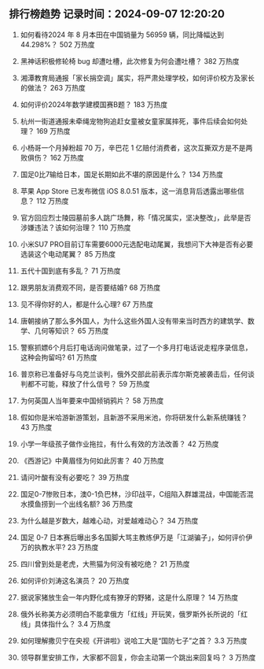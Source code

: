
## 排行榜趋势 记录时间：2024-09-07 12:20:20
  
  1. 如何看待2024 年 8 月本田在中国销量为 56959 辆，同比降幅达到 44.298%？ 502 万热度
    
  2. 黑神话积极修轮椅 bug 却遭吐槽，此次修复为何会遭吐槽？ 382 万热度
    
  3. 湘潭教育局通报「家长捐空调」属实，将严肃处理学校，如何评价校方及家长的做法？ 263 万热度
    
  4. 如何评价2024年数学建模国赛B题？ 183 万热度
    
  5. 杭州一街道通报未牵绳宠物狗追赶女童被女童家属摔死，事件后续会如何处理？ 169 万热度
    
  6. 小杨哥一个月掉粉超 70 万，辛巴花 1 亿赔付消费者，这次互撕双方是不是两败俱伤？ 162 万热度
    
  7. 国足0比7输给日本，国足长期如此不堪的原因是什么？ 134 万热度
    
  8. 苹果 App Store 已发布微信 iOS 8.0.51 版本，这一消息背后透露出哪些信息？ 112 万热度
    
  9. 官方回应烈士陵园墓前多人跳广场舞，称「情况属实，坚决整改」，此举是否涉嫌违法？该如何治理？ 110 万热度
    
  10. 小米SU7 PRO目前订车需要6000元选配电动尾翼，我想问下大神是否有必要选装这个电动尾翼？ 85 万热度
    
  11. 五代十国到底有多乱？ 71 万热度
    
  12. 跟男朋友消费观不同，是否要结婚? 68 万热度
    
  13. 见不得你好的人，都是什么心理? 67 万热度
    
  14. 唐朝接纳了那么多外国人，为什么这些外国人没有带来当时西方的建筑学、数学、几何等知识？ 65 万热度
    
  15. 警察抓嫖6个月后打电话询问做笔录，过了一个多月打电话说走程序录信息，这种会拘留吗? 61 万热度
    
  16. 普京称已准备好与乌克兰谈判，俄外交部此前表示库尔斯克被袭击后，任何谈判都不可能，释放了什么信号？ 59 万热度
    
  17. 为何英国人当年要来中国倾销鸦片？ 58 万热度
    
  18. 假如你是米哈游新游策划，且新游不采用米池，你将研发什么新系统赚钱？ 43 万热度
    
  19. 小学一年级孩子做作业拖拉，有什么有效的方法改善？ 42 万热度
    
  20. 《西游记》中黄眉怪为何如此厉害？ 40 万热度
    
  21. 请问叶酸有没有必要吃？ 39 万热度
    
  22. 国足0-7惨败日本，澳0-1负巴林，沙印战平，C组陷入群雄混战，中国能否混水摸鱼捞到一个出线名额? 36 万热度
    
  23. 为什么越是岁数大，越难心动，对爱越难动心？ 34 万热度
    
  24. 国足 0-7 日本赛后曝出多名国脚大骂主教练伊万是「江湖骗子」，如何评价伊万的执教水平? 23 万热度
    
  25. 四川曾到处是老虎，大熊猫为何没有被吃绝？ 21 万热度
    
  26. 如何评价刘涛这名演员？ 20 万热度
    
  27. 据说家猪放生会一年内野化成有獠牙的野猪，这是什么原理？ 14 万热度
    
  28. 俄外长称美方必须明白不能拿俄方「红线」开玩笑，俄罗斯外长所说的「红线」具体指什么？ 3.4 万热度
    
  29. 如何理解撒贝宁在央视《开讲啦》说哈工大是“国防七子”之首？ 3.3 万热度
    
  30. 领导群里安排工作，大家都不回复，你会主动第一个跳出来回复吗？ 3 万热度
    